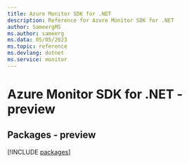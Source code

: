 ```yaml
---
title: Azure Monitor SDK for .NET
description: Reference for Azure Monitor SDK for .NET
author: SameergMS
ms.author: sameerg
ms.data: 05/05/2023
ms.topic: reference
ms.devlang: dotnet
ms.service: monitor
---
```

# Azure Monitor SDK for .NET - preview
## Packages - preview
[!INCLUDE [packages](monitor-index.md)]